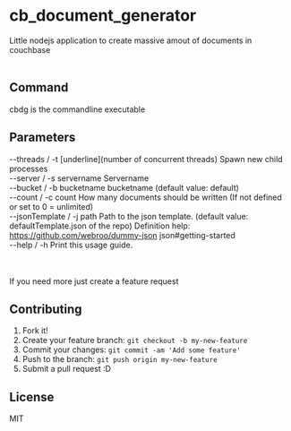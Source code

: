 # cb_document_generator
Little nodejs application to create massive amout of documents in couchbase
<br><br>
## Command
cbdg is the commandline executable

## Parameters
  --threads / -t [underline](number of concurrent threads)   Spawn new child processes                                                     
  --server / -s servername                                   Servername                                                                    
  --bucket / -b bucketname                                   bucketname (default value: default)                                                                    
  --count / -c count                                         How many documents should be written (If not defined or set to 0 = unlimited)   
  --jsonTemplate / -j path                                   Path to the json template. (default value: defaultTemplate.json of the repo) Definition help: https://github.com/webroo/dummy-json                                                            json#getting-started                                                          
  --help / -h                                                Print this usage guide.  
<br><br>

If you need more just create a feature request  
## Contributing
1. Fork it!
2. Create your feature branch: `git checkout -b my-new-feature`
3. Commit your changes: `git commit -am 'Add some feature'`
4. Push to the branch: `git push origin my-new-feature`
5. Submit a pull request :D


## License
MIT
